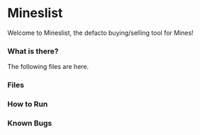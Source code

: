 # Mineslist

Welcome to Mineslist, the defacto buying/selling tool for Mines!

### What is there?

The following files are here.

### Files

### How to Run

### Known Bugs


